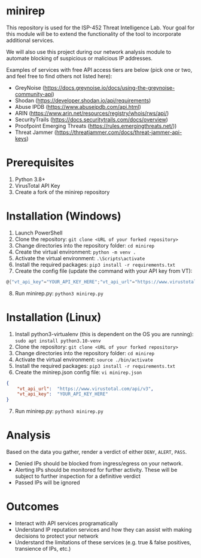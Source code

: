 # minirep
This repository is used for the ISP-452 Threat Intelligence Lab. Your goal for this module will be to extend the functionality of the tool to incorporate additional services. 

We will also use this project during our network analysis module to automate blocking of suspicious or malicious IP addresses.

Examples of services with free API access tiers are below (pick one or two, and feel free to find others not listed here):
* GreyNoise (https://docs.greynoise.io/docs/using-the-greynoise-community-api)
* Shodan (https://developer.shodan.io/api/requirements)
* Abuse IPDB (https://www.abuseipdb.com/api.html)
* ARIN (https://www.arin.net/resources/registry/whois/rws/api/)
* SecurityTrails (https://docs.securitytrails.com/docs/overview)
* Proofpoint Emerging Threats (https://rules.emergingthreats.net/))
* Threat Jammer (https://threatjammer.com/docs/threat-jammer-api-keys)

# Prerequisites
1. Python 3.8+
2. VirusTotal API Key
3. Create a fork of the minirep repository

# Installation (Windows)
1. Launch PowerShell
2. Clone the repository: `git clone <URL of your forked repository>`
3. Change directories into the repository folder: `cd minirep`
4. Create the virtual environment: `python -m venv .`
5. Activate the virtual environment: `.\Scripts\activate`
6. Install the required packages: `pip3 install -r requirements.txt`
7. Create the config file (update the command with your API key from VT): 
```PowerShell
@{"vt_api_key"="YOUR_API_KEY_HERE";"vt_api_url"="https://www.virustotal.com/api/v3"} | ConvertTo-Json | Out-File .\minirep.json`
```
8. Run minirep.py: `python3 minirep.py`

# Installation (Linux)
1. Install python3-virtualenv (this is dependent on the OS you are running): `sudo apt install python3.10-venv`
2. Clone the repository: `git clone <URL of your forked repository>`
3. Change directories into the repository folder: `cd minirep`
4. Activate the virtual environment: `source ./bin/activate`
5. Install the required packages: `pip3 install -r requirements.txt`
6. Create the minirep.json config file: `vi minirep.json`
```json
{
    "vt_api_url":  "https://www.virustotal.com/api/v3",
    "vt_api_key":  "YOUR_API_KEY_HERE"
}
```
7. Run minirep.py: `python3 minirep.py`

# Analysis
Based on the data you gather, render a verdict of either `DENY`, `ALERT`, `PASS`. 
* Denied IPs should be blocked from ingress/egress on your network. 
* Alerting IPs should be monitored for further activity. These will be subject to further inspection for a definitive verdict
* Passed IPs will be ignored

# Outcomes
- Interact with API services programatically
- Understand IP reputation services and how they can assist with making decisions to protect your network
- Understand the limitations of these services (e.g. true & false positives, transience of IPs, etc.)
